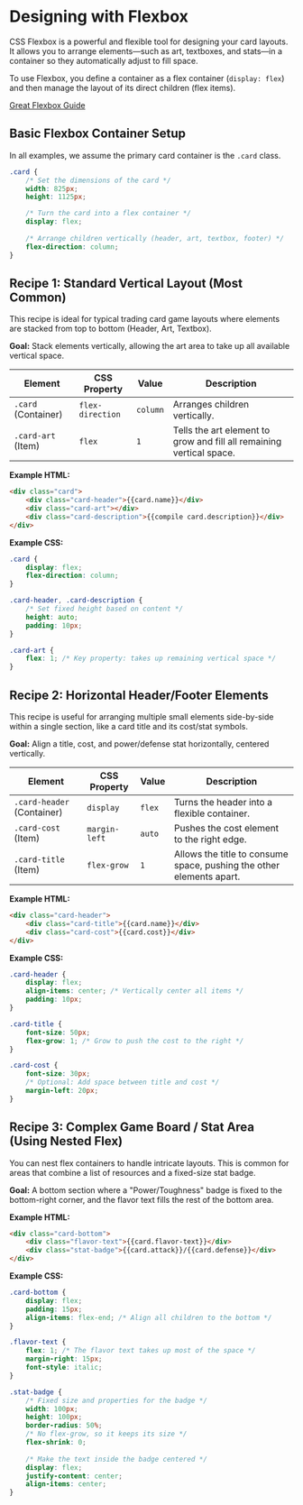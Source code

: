 # Designing with Flexbox

CSS Flexbox is a powerful and flexible tool for designing your card layouts. It allows you to arrange elements—such as art, textboxes, and stats—in a container so they automatically adjust to fill space.

To use Flexbox, you define a container as a flex container (`display: flex`) and then manage the layout of its direct children (flex items).

[Great Flexbox Guide](https://css-tricks.com/snippets/css/a-guide-to-flexbox/)

## Basic Flexbox Container Setup

In all examples, we assume the primary card container is the `.card` class.

```css
.card {
    /* Set the dimensions of the card */
    width: 825px;
    height: 1125px;

    /* Turn the card into a flex container */
    display: flex;
    
    /* Arrange children vertically (header, art, textbox, footer) */
    flex-direction: column;
}
```

## Recipe 1: Standard Vertical Layout (Most Common)
This recipe is ideal for typical trading card game layouts where elements are stacked from top to bottom (Header, Art, Textbox).

**Goal:** Stack elements vertically, allowing the art area to take up all available vertical space.

| Element	| CSS Property	| Value	| Description |
|-----------|---------------|-------|-------------|
| `.card` (Container)	| `flex-direction`	| `column`	| Arranges children vertically. |
| `.card-art` (Item)	| `flex`	| `1`	| Tells the art element to grow and fill all remaining vertical space. |

**Example HTML:**

```html
<div class="card">
    <div class="card-header">{{card.name}}</div>
    <div class="card-art"></div>
    <div class="card-description">{{compile card.description}}</div>
</div>
```

**Example CSS:**

```css
.card {
    display: flex;
    flex-direction: column;
}

.card-header, .card-description {
    /* Set fixed height based on content */
    height: auto; 
    padding: 10px;
}

.card-art {
    flex: 1; /* Key property: takes up remaining vertical space */
}
```

## Recipe 2: Horizontal Header/Footer Elements
This recipe is useful for arranging multiple small elements side-by-side within a single section, like a card title and its cost/stat symbols.

**Goal:** Align a title, cost, and power/defense stat horizontally, centered vertically.

| Element	| CSS Property	| Value	| Description |
|-----------|---------------|-------|-------------|
| `.card-header` (Container)	| `display`	| `flex`	| Turns the header into a flexible container. |
| `.card-cost` (Item)	| `margin-left`	| `auto`	| Pushes the cost element to the right edge. |
| `.card-title` (Item)	| `flex-grow`	| `1`	| Allows the title to consume space, pushing the other elements apart. |

**Example HTML:**

```html
<div class="card-header">
    <div class="card-title">{{card.name}}</div>
    <div class="card-cost">{{card.cost}}</div>
</div>
```

**Example CSS:**

```css
.card-header {
    display: flex;
    align-items: center; /* Vertically center all items */
    padding: 10px;
}

.card-title {
    font-size: 50px;
    flex-grow: 1; /* Grow to push the cost to the right */
}

.card-cost {
    font-size: 30px;
    /* Optional: Add space between title and cost */
    margin-left: 20px; 
}
```

## Recipe 3: Complex Game Board / Stat Area (Using Nested Flex)
You can nest flex containers to handle intricate layouts. This is common for areas that combine a list of resources and a fixed-size stat badge.

**Goal:** A bottom section where a "Power/Toughness" badge is fixed to the bottom-right corner, and the flavor text fills the rest of the bottom area.

**Example HTML:**

```html
<div class="card-bottom">
    <div class="flavor-text">{{card.flavor-text}}</div>
    <div class="stat-badge">{{card.attack}}/{{card.defense}}</div>
</div>
```

**Example CSS:**

```css
.card-bottom {
    display: flex;
    padding: 15px;
    align-items: flex-end; /* Align all children to the bottom */
}

.flavor-text {
    flex: 1; /* The flavor text takes up most of the space */
    margin-right: 15px;
    font-style: italic;
}

.stat-badge {
    /* Fixed size and properties for the badge */
    width: 100px;
    height: 100px;
    border-radius: 50%;
    /* No flex-grow, so it keeps its size */
    flex-shrink: 0; 
    
    /* Make the text inside the badge centered */
    display: flex;
    justify-content: center;
    align-items: center;
}
```
